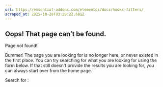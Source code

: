 ```yaml
---
url: https://essential-addons.com/elementor/docs/hooks-filters/
scraped_at: 2025-10-20T03:20:22.681Z
---
```


## Oops! That page can’t be found.

Page not found!

Bummer! The page you are looking for is no longer here, or never existed in the first place. You can try searching for what you are looking for using the form below. If that still doesn't provide the results you are looking for, you can always start over from the home page.

Search for :